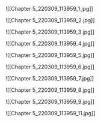 ![[Chapter 5_220309_113959_1.jpg]]

![[Chapter 5_220309_113959_2.jpg]]

![[Chapter 5_220309_113959_3.jpg]]

![[Chapter 5_220309_113959_4.jpg]]

![[Chapter 5_220309_113959_5.jpg]]

![[Chapter 5_220309_113959_6.jpg]]

![[Chapter 5_220309_113959_7.jpg]]

![[Chapter 5_220309_113959_8.jpg]]

![[Chapter 5_220309_113959_9.jpg]]

![[Chapter 5_220309_113959_11.jpg]]
